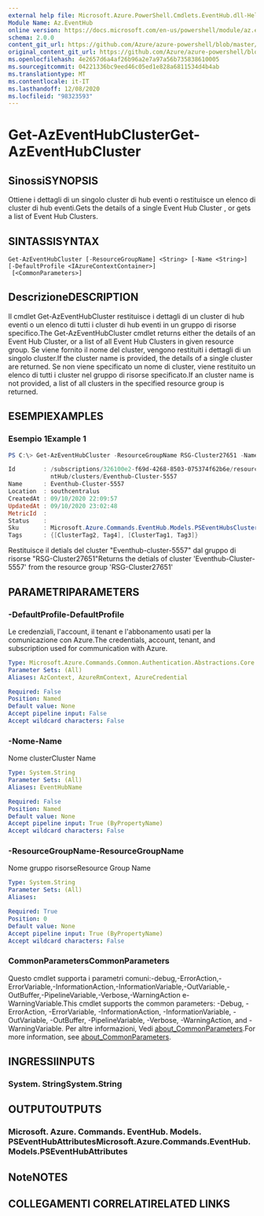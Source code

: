 ```yaml
---
external help file: Microsoft.Azure.PowerShell.Cmdlets.EventHub.dll-Help.xml
Module Name: Az.EventHub
online version: https://docs.microsoft.com/en-us/powershell/module/az.eventhub/get-azeventhubcluster
schema: 2.0.0
content_git_url: https://github.com/Azure/azure-powershell/blob/master/src/EventHub/EventHub/help/Get-AzEventHubCluster.md
original_content_git_url: https://github.com/Azure/azure-powershell/blob/master/src/EventHub/EventHub/help/Get-AzEventHubCluster.md
ms.openlocfilehash: 4e2657d6a4af26b96a2e7a97a56b735838610005
ms.sourcegitcommit: 04221336bc9eed46c05ed1e828a6811534d4b4ab
ms.translationtype: MT
ms.contentlocale: it-IT
ms.lasthandoff: 12/08/2020
ms.locfileid: "98323593"
---
```

# <span data-ttu-id="b30ce-101">Get-AzEventHubCluster</span><span class="sxs-lookup"><span data-stu-id="b30ce-101">Get-AzEventHubCluster</span></span>

## <span data-ttu-id="b30ce-102">Sinossi</span><span class="sxs-lookup"><span data-stu-id="b30ce-102">SYNOPSIS</span></span>
<span data-ttu-id="b30ce-103">Ottiene i dettagli di un singolo cluster di hub eventi o restituisce un elenco di cluster di hub eventi.</span><span class="sxs-lookup"><span data-stu-id="b30ce-103">Gets the details of a single Event Hub Cluster , or gets a list of Event Hub Clusters.</span></span>

## <span data-ttu-id="b30ce-104">SINTASSI</span><span class="sxs-lookup"><span data-stu-id="b30ce-104">SYNTAX</span></span>

```
Get-AzEventHubCluster [-ResourceGroupName] <String> [-Name <String>] [-DefaultProfile <IAzureContextContainer>]
 [<CommonParameters>]
```

## <span data-ttu-id="b30ce-105">Descrizione</span><span class="sxs-lookup"><span data-stu-id="b30ce-105">DESCRIPTION</span></span>
<span data-ttu-id="b30ce-106">Il cmdlet Get-AzEventHubCluster restituisce i dettagli di un cluster di hub eventi o un elenco di tutti i cluster di hub eventi in un gruppo di risorse specifico.</span><span class="sxs-lookup"><span data-stu-id="b30ce-106">The Get-AzEventHubCluster cmdlet returns either the details of an Event Hub Cluster, or a list of all Event Hub Clusters in given resource group.</span></span>
<span data-ttu-id="b30ce-107">Se viene fornito il nome del cluster, vengono restituiti i dettagli di un singolo cluster.</span><span class="sxs-lookup"><span data-stu-id="b30ce-107">If the cluster name is provided, the details of a single cluster are returned.</span></span>
<span data-ttu-id="b30ce-108">Se non viene specificato un nome di cluster, viene restituito un elenco di tutti i cluster nel gruppo di risorse specificato.</span><span class="sxs-lookup"><span data-stu-id="b30ce-108">If an cluster name is not provided, a list of all clusters in the specified resource group is returned.</span></span>

## <span data-ttu-id="b30ce-109">ESEMPI</span><span class="sxs-lookup"><span data-stu-id="b30ce-109">EXAMPLES</span></span>

### <span data-ttu-id="b30ce-110">Esempio 1</span><span class="sxs-lookup"><span data-stu-id="b30ce-110">Example 1</span></span>
```powershell
PS C:\> Get-AzEventHubCluster -ResourceGroupName RSG-Cluster27651 -Name Eventhub-Cluster-5557

Id        : /subscriptions/326100e2-f69d-4268-8503-075374f62b6e/resourceGroups/RSG-Cluster27651/providers/Microsoft.Eve
            ntHub/clusters/Eventhub-Cluster-5557
Name      : Eventhub-Cluster-5557
Location  : southcentralus
CreatedAt : 09/10/2020 22:09:57
UpdatedAt : 09/10/2020 23:02:48
MetricId  :
Status    :
Sku       : Microsoft.Azure.Commands.EventHub.Models.PSEventHubsClusterSkuAttributes
Tags      : {[ClusterTag2, Tag4], [ClusterTag1, Tag3]}

```

<span data-ttu-id="b30ce-111">Restituisce il detials del cluster "Eventhub-cluster-5557" dal gruppo di risorse "RSG-Cluster27651"</span><span class="sxs-lookup"><span data-stu-id="b30ce-111">Returns the detials of cluster 'Eventhub-Cluster-5557' from the resource group 'RSG-Cluster27651'</span></span>

## <span data-ttu-id="b30ce-112">PARAMETRI</span><span class="sxs-lookup"><span data-stu-id="b30ce-112">PARAMETERS</span></span>

### <span data-ttu-id="b30ce-113">-DefaultProfile</span><span class="sxs-lookup"><span data-stu-id="b30ce-113">-DefaultProfile</span></span>
<span data-ttu-id="b30ce-114">Le credenziali, l'account, il tenant e l'abbonamento usati per la comunicazione con Azure.</span><span class="sxs-lookup"><span data-stu-id="b30ce-114">The credentials, account, tenant, and subscription used for communication with Azure.</span></span>

```yaml
Type: Microsoft.Azure.Commands.Common.Authentication.Abstractions.Core.IAzureContextContainer
Parameter Sets: (All)
Aliases: AzContext, AzureRmContext, AzureCredential

Required: False
Position: Named
Default value: None
Accept pipeline input: False
Accept wildcard characters: False
```

### <span data-ttu-id="b30ce-115">-Nome</span><span class="sxs-lookup"><span data-stu-id="b30ce-115">-Name</span></span>
<span data-ttu-id="b30ce-116">Nome cluster</span><span class="sxs-lookup"><span data-stu-id="b30ce-116">Cluster Name</span></span>

```yaml
Type: System.String
Parameter Sets: (All)
Aliases: EventHubName

Required: False
Position: Named
Default value: None
Accept pipeline input: True (ByPropertyName)
Accept wildcard characters: False
```

### <span data-ttu-id="b30ce-117">-ResourceGroupName</span><span class="sxs-lookup"><span data-stu-id="b30ce-117">-ResourceGroupName</span></span>
<span data-ttu-id="b30ce-118">Nome gruppo risorse</span><span class="sxs-lookup"><span data-stu-id="b30ce-118">Resource Group Name</span></span>

```yaml
Type: System.String
Parameter Sets: (All)
Aliases:

Required: True
Position: 0
Default value: None
Accept pipeline input: True (ByPropertyName)
Accept wildcard characters: False
```

### <span data-ttu-id="b30ce-119">CommonParameters</span><span class="sxs-lookup"><span data-stu-id="b30ce-119">CommonParameters</span></span>
<span data-ttu-id="b30ce-120">Questo cmdlet supporta i parametri comuni:-debug,-ErrorAction,-ErrorVariable,-InformationAction,-InformationVariable,-OutVariable,-OutBuffer,-PipelineVariable,-Verbose,-WarningAction e-WarningVariable.</span><span class="sxs-lookup"><span data-stu-id="b30ce-120">This cmdlet supports the common parameters: -Debug, -ErrorAction, -ErrorVariable, -InformationAction, -InformationVariable, -OutVariable, -OutBuffer, -PipelineVariable, -Verbose, -WarningAction, and -WarningVariable.</span></span> <span data-ttu-id="b30ce-121">Per altre informazioni, Vedi [about_CommonParameters](http://go.microsoft.com/fwlink/?LinkID=113216).</span><span class="sxs-lookup"><span data-stu-id="b30ce-121">For more information, see [about_CommonParameters](http://go.microsoft.com/fwlink/?LinkID=113216).</span></span>

## <span data-ttu-id="b30ce-122">INGRESSI</span><span class="sxs-lookup"><span data-stu-id="b30ce-122">INPUTS</span></span>

### <span data-ttu-id="b30ce-123">System. String</span><span class="sxs-lookup"><span data-stu-id="b30ce-123">System.String</span></span>

## <span data-ttu-id="b30ce-124">OUTPUT</span><span class="sxs-lookup"><span data-stu-id="b30ce-124">OUTPUTS</span></span>

### <span data-ttu-id="b30ce-125">Microsoft. Azure. Commands. EventHub. Models. PSEventHubAttributes</span><span class="sxs-lookup"><span data-stu-id="b30ce-125">Microsoft.Azure.Commands.EventHub.Models.PSEventHubAttributes</span></span>

## <span data-ttu-id="b30ce-126">Note</span><span class="sxs-lookup"><span data-stu-id="b30ce-126">NOTES</span></span>

## <span data-ttu-id="b30ce-127">COLLEGAMENTI CORRELATI</span><span class="sxs-lookup"><span data-stu-id="b30ce-127">RELATED LINKS</span></span>
